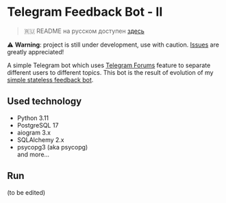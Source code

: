 # Telegram Feedback Bot - II

> 🇷🇺 README на русском доступен [здесь](README.ru.md)

⚠️ **Warning**: project is still under development, use with caution. 
[Issues](https://github.com/MasterGroosha/telegram-feedback-bot-topics/issues) are greatly appreciated!

A simple Telegram bot which uses [Telegram Forums](https://telegram.org/evolution#october-2022) feature to 
separate different users to different topics. This bot is the result of evolution of my 
[simple stateless feedback bot](https://github.com/MasterGroosha/telegram-feedback-bot).

## Used technology

* Python 3.11
* PostgreSQL 17
* aiogram 3.x
* SQLAlchemy 2.x
* psycopg3 (aka psycopg)  
and more...

## Run

(to be edited)